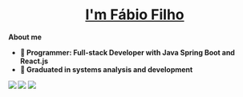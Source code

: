 <h1 align="center"><a href="https://github.com/fabiomp-filho"><b> I'm Fábio Filho<b></a></h1>  

**About me**    

- 🏢 Programmer: Full-stack Developer with Java Spring Boot and React.js
- 🏫 Graduated in systems analysis and development

[![](https://img.shields.io/badge/Gmail-D14836?style=for-the-badge&logo=gmail&logoColor=white)](mailto:fabio.filho0820@gmail.com)
[![](https://img.shields.io/badge/LinkedIn-0077B5?style=for-the-badge&logo=linkedin&logoColor=white)](https://www.linkedin.com/in/fábiomartinspf/)
[![](https://img.shields.io/badge/GitHub-100000?style=for-the-badge&logo=github&logoColor=white)](https://github.com/fabiomp-filho) 
